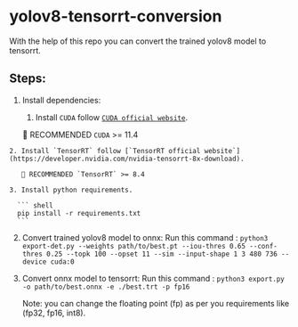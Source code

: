 # yolov8-tensorrt-conversion
With the help of this repo you can convert the trained yolov8 model to tensorrt.

## Steps:

  1. Install dependencies:
     1. Install `CUDA` follow [`CUDA official website`](https://docs.nvidia.com/cuda/cuda-installation-guide-linux/index.html#download-the-nvidia-cuda-toolkit).

       🚀 RECOMMENDED `CUDA` >= 11.4

    2. Install `TensorRT` follow [`TensorRT official website`](https://developer.nvidia.com/nvidia-tensorrt-8x-download).

       🚀 RECOMMENDED `TensorRT` >= 8.4
       
    3. Install python requirements.

      ``` shell
      pip install -r requirements.txt
      ```
  
  2. Convert trained yolov8 model to onnx:
     Run this command : ```python3 export-det.py --weights path/to/best.pt --iou-thres 0.65 --conf-thres 0.25 --topk 100 --opset 11 --sim --input-shape 1 3 480 736 --device cuda:0```

  3. Convert onnx model to tensorrt:
     Run this command : ```python3 export.py -o path/to/best.onnx -e ./best.trt -p fp16```

     Note: you can change the floating point (fp) as per you requirements like (fp32, fp16, int8).
